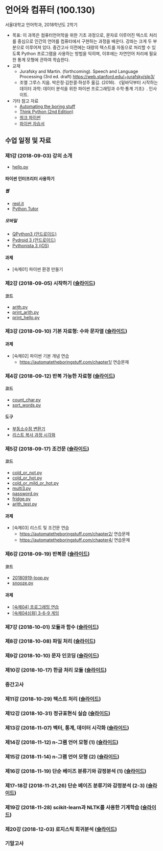 # 언어와 컴퓨터 (100.130)
서울대학교 언어학과, 2018학년도 2학기

+ 목표: 이 과목은 컴퓨터언어학을 위한 기초 과정으로, 문자로 이루어진 텍스트 처리를 중심으로 인간의 언어를 컴퓨터에서 구현하는 과정을 배운다. 강좌는 크게 두 부분으로 이루어져 있다. 중간고사 이전에는 대량의 텍스트를 자동으로 처리할 수 있도록 Python 프로그램을 사용하는 방법을 익히며, 이후에는 자연언어 처리에 필요한 통계 모형에 관하여 학습한다.
+ 교재
  - Jurafsky and Martin. (forthcoming). Speech and Language Processing (3rd ed. draft) https://web.stanford.edu/~jurafsky/slp3/
  - 조엘 그루스 지음. 박은정·김한결·하성주 옮김. (2016). 《밑바닥부터 시작하는 데이터 과학: 데이터 분석을 위한 파이썬 프로그래밍과 수학·통계 기초》. 인사이트.
+ 기타 참고 자료
  - [Automating the boring stuff](https://automatetheboringstuff.com)
  - [Think Python (2nd Edition)](http://greenteapress.com/wp/think-python-2e/)
  - [씽크 파이썬](https://thebook.io/006878/)
  - [파이썬 자습서](https://docs.python.org/ko/3/tutorial/index.html)


## 수업 일정 및 자료

### 제1강 (2018-09-03) 강의 소개
+ [hello.py](https://github.com/suzisuti/lecture/blob/master/2018/LC/codes/hello.py)
#### 파이썬 인터프리터 사용하기
##### 웹
+ [repl.it](https://repl.it)
+ [Python Tutor](http://pythontutor.com)
##### 모바일
+ [QPython3 (안드로이드)](https://play.google.com/store/apps/details?id=org.qpython.qpy3)
+ [Pydroid 3 (안드로이드)](https://play.google.com/store/apps/details?id=ru.iiec.pydroid3)
+ [Pythonista 3 (iOS)](https://itunes.apple.com/kr/app/pythonista-3/id1085978097?mt=8)
#### 과제
+ \[숙제01] 파이썬 환경 만들기

### 제2강 (2018-09-05) 시작하기 ([슬라이드](https://github.com/suzisuti/lecture/blob/master/2018/LC/slides/02-20180905.pdf))
#### 코드
+ [arith.py](https://github.com/suzisuti/lecture/blob/master/2018/LC/codes/arith.py)
+ [print_arith.py](https://github.com/suzisuti/lecture/blob/master/2018/LC/codes/print_arith.py)
+ [print_hello.py](https://github.com/suzisuti/lecture/blob/master/2018/LC/codes/print_hello.py)

### 제3강 (2018-09-10) 기본 자료형: 수와 문자열 ([슬라이드](https://github.com/suzisuti/lecture/blob/master/2018/LC/slides/03-20180910.pdf))
#### 과제
+ \[숙제02] 파이썬 기본 개념 연습
  - https://automatetheboringstuff.com/chapter1/ 연습문제

### 제4강 (2018-09-12) 반복 가능한 자료형 ([슬라이드](https://github.com/suzisuti/lecture/blob/master/2018/LC/slides/04-20180912.pdf))
#### 코드
+ [count_char.py](https://github.com/suzisuti/lecture/blob/master/2018/LC/codes/count_char.py)
+ [sort_words.py](https://github.com/suzisuti/lecture/blob/master/2018/LC/codes/sort_words.py)
#### 도구
+ [부동소수점 변환기](https://www.exploringbinary.com/floating-point-converter/)
+ [리스트 복사 과정 시각화](http://pythontutor.com)

### 제5강 (2018-09-17) 조건문 ([슬라이드](https://github.com/suzisuti/lecture/blob/master/2018/LC/slides/05-20180917.pdf))
#### 코드
+ [cold_or_not.py](https://github.com/suzisuti/lecture/blob/master/2018/LC/codes/cold_or_not.py)
+ [cold_or_hot.py](https://github.com/suzisuti/lecture/blob/master/2018/LC/codes/cold_or_hot.py)
+ [cold_or_mild_or_hot.py](https://github.com/suzisuti/lecture/blob/master/2018/LC/codes/cold_or_mild_or_hot.py)
+ [multi3.py](https://github.com/suzisuti/lecture/blob/master/2018/LC/codes/multi3.py)
+ [password.py](https://github.com/suzisuti/lecture/blob/master/2018/LC/codes/password.py)
+ [fridge.py](https://github.com/suzisuti/lecture/blob/master/2018/LC/codes/fridge.py)
+ [arith_test.py](https://github.com/suzisuti/lecture/blob/master/2018/LC/codes/arith_test.py)
#### 과제
+ \[숙제03] 리스트 및 조건문 연습
  - https://automatetheboringstuff.com/chapter2/ 연습문제
  - https://automatetheboringstuff.com/chapter4/ 연습문제

### 제6강 (2018-09-19) 반복문 ([슬라이드](https://github.com/suzisuti/lecture/blob/master/2018/LC/slides/06-20180919.pdf))
#### 코드
+ [20180919-loop.py](https://github.com/suzisuti/lecture/blob/master/2018/LC/codes/20180919-loop.py)
+ [snooze.py](https://github.com/suzisuti/lecture/blob/master/2018/LC/codes/snooze.py)
#### 과제
+ [\[숙제04\] 프로그래밍 연습]()
+ [\[숙제04심화\] 3-6-9 게임]()

### 제7강 (2018-10-01) 모듈과 함수 ([슬라이드](https://github.com/suzisuti/lecture/blob/master/2018/LC/slides/07-20181001.pdf))

### 제8강 (2018-10-08) 파일 처리  ([슬라이드](https://github.com/suzisuti/lecture/blob/master/2018/LC/slides/08-20181008.pdf))

### 제9강 (2018-10-10) 문자 인코딩 ([슬라이드](https://github.com/suzisuti/lecture/blob/master/2018/LC/slides/09-20181010.pdf))

### 제10강 (2018-10-17) 한글 처리 모듈 ([슬라이드](https://github.com/suzisuti/lecture/blob/master/2018/LC/slides/10-20181017.pdf))

### 중간고사

### 제11강 (2018-10-29) 텍스트 처리 ([슬라이드](https://github.com/suzisuti/lecture/blob/master/2018/LC/slides/11-20181029.pdf))

### 제12강 (2018-10-31) 정규표현식 실습 ([슬라이드](https://github.com/suzisuti/lecture/blob/master/2018/LC/slides/12-20181031.pdf))

### 제13강 (2018-11-07) 벡터, 통계, 데이터 시각화 ([슬라이드](https://github.com/suzisuti/lecture/blob/master/2018/LC/slides/13-20181107.pdf))

### 제14강 (2018-11-12) n-그램 언어 모형 (1) ([슬라이드](https://github.com/suzisuti/lecture/blob/master/2018/LC/slides/14-20181112.pdf))

### 제15강 (2018-11-14) n-그램 언어 모형 (2) ([슬라이드](https://github.com/suzisuti/lecture/blob/master/2018/LC/slides/15-20181114.pdf))

### 제16강 (2018-11-19) 단순 베이즈 분류기와 감정분석 (1) ([슬라이드](https://github.com/suzisuti/lecture/blob/master/2018/LC/slides/16-20181119.pdf))

### 제17–18강 (2018-11-21,26) 단순 베이즈 분류기와 감정분석 (2-3) ([슬라이드](https://github.com/suzisuti/lecture/blob/master/2018/LC/slides/17-20181121.pdf))

### 제19강 (2018-11-28) scikit-learn과 NLTK를 사용한 기계학습 ([슬라이드](https://github.com/suzisuti/lecture/blob/master/2018/LC/slides/19-20181128.pdf))

### 제20강 (2018-12-03) 로지스틱 회귀분석 ([슬라이드](https://github.com/suzisuti/lecture/blob/master/2018/LC/slides/20-20181203.pdf))

### 기말고사

